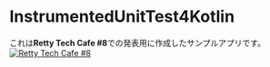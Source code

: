 # InstrumentedUnitTest4Kotlin

これは**Retty Tech Cafe #8**での発表用に作成したサンプルアプリです。  
[![Retty Tech Cafe #8](https://connpass-tokyo.s3.amazonaws.com/thumbs/7a/cb/7acbd4dd72b3f8b15d11aa3723b00c66.png)](https://retty.connpass.com/event/45628/)
